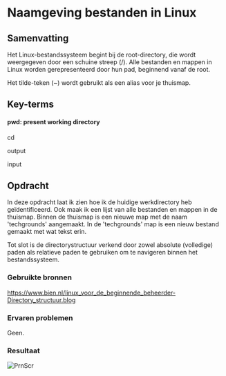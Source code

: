 # Naamgeving bestanden in Linux 

## Samenvatting
Het Linux-bestandssysteem begint bij de root-directory, die wordt weergegeven door een schuine streep (/). Alle bestanden en mappen in Linux worden gerepresenteerd door hun pad, beginnend vanaf de root.

Het tilde-teken (~) wordt gebruikt als een alias voor je thuismap.

## Key-terms
#### pwd: present working directory

cd

output

input


## Opdracht
In deze opdracht laat ik zien hoe ik de huidige werkdirectory heb geïdentificeerd. Ook maak ik een lijst van alle bestanden en mappen in de thuismap. Binnen de thuismap is een nieuwe map met de naam 'techgrounds' aangemaakt. In de 'techgrounds' map is een nieuw bestand gemaakt met wat tekst erin.

Tot slot is de directorystructuur verkend door zowel absolute (volledige) paden als relatieve paden te gebruiken om te navigeren binnen het bestandssysteem.

### Gebruikte bronnen
https://www.bien.nl/linux_voor_de_beginnende_beheerder-Directory_structuur.blog


### Ervaren problemen
Geen. 

### Resultaat
![PrnScr](../00_includes/Files&directories.png)

